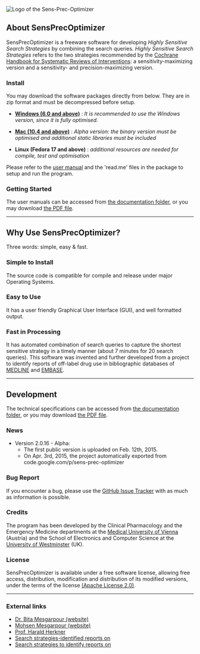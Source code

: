 ![Logo of the Sens-Prec-Optimizer](https://github.com/mesgarpour/sens-prec-optimizer/blob/master/Documentations/Logos/logo_SensPrecOptimizer.jpg)


## About SensPrecOptimizer
SensPrecOptimizer is a freeware software for developing _Highly Sensitive Search Strategies_ by combining the search queries. _Highly Sensitive Search Strategies_ refers to the two strategies recommended by the [Cochrane Handbook for Systematic Reviews of Interventions](http://handbook.cochrane.org/): a sensitivity-maximizing version and a sensitivity- and precision-maximizing version.
      
### Install
You may download the software packages directly from below. They are in zip format and must be decompressed before setup.

  * [**Windows (6.0 and above)**](https://github.com/mesgarpour/sens-prec-optimizer/blob/master/SensPrecOptimizer_Windows_Ver.zip) : *It is recommended to use the Windows version, since it is fully optimised.*

  * [**Mac (10.4 and above)**](https://github.com/mesgarpour/sens-prec-optimizer/blob/master/SensPrecOptimizer_Mac_Ver.zip) : *Alpha version: the binary version must be optimised and additional static libraries must be included*

  * **Linux (Fedora 17 and above)** : *additional resources are needed for compile, test and optimisation*

Please refer to the [user manual](https://github.com/mesgarpour/sens-prec-optimizer/blob/master/Documentations/User%20Guide%20-%202.0.16.15.pdf) and the 'read.me' files in the package to setup and run the program.
   
### Getting Started
The user manuals can be accessed from [the documentation folder](https://github.com/mesgarpour/sens-prec-optimizer/blob/master/Documentations/), or you may download [the PDF file](https://github.com/mesgarpour/sens-prec-optimizer/blob/master/Documentations/User%20Guide%20-%202.0.16.15.pdf).


----
## Why Use SensPrecOptimizer?
Three words: simple, easy & fast.
   
### Simple to Install
The source code is compatible for compile and release under major Operating Systems.  
   
### Easy to Use
It has a user friendly Graphical User Interface (GUI), and well formatted output.
   
### Fast in Processing
It has automated combination of search queries to capture the shortest sensitive strategy in a timely manner (about 7 minutes for 20 search queries). This software was invented and further developed from a project to identify reports of off-label drug use in bibliographic databases of [MEDLINE](http://www.ncbi.nlm.nih.gov/pubmed/22726764) and [EMBASE](http://www.ncbi.nlm.nih.gov/pubmed/23272771).
   
   
   
----
## Development
The technical specifications can be accessed from [the documentation folder](https://github.com/mesgarpour/sens-prec-optimizer/tree/master/Documentations), or you may download [the PDF file](https://github.com/mesgarpour/sens-prec-optimizer/blob/master/Documentations/Technical%20Specification%20-%202.0.16.9.pdf).
   
   
### News
  * Version 2.0.16 - Alpha:
    * The first public version is uploaded on Feb. 12th, 2015. 
    * On Apr. 3rd, 2015, the project automatically exported from code.google.com/p/sens-prec-optimizer
   
### Bug Report
If you encounter a bug, please use the [GitHub Issue Tracker](https://github.com/blog/411-github-issue-tracker) with as much as information is possible.

### Credits
The program has been developed by the Clinical Pharmacology and the Emergency Medicine departments at the [Medical University of Vienna‎](http://www.univie.ac.at/en/) (Austria) and the School of Electronics and Computer Science at the [University of Westminster](http://www.westminster.ac.uk/about-us/faculties/science-and-technology) (UK).
   
### License
SensPrecOptimizer is available under a free software license, allowing free access, distribution, modification and distribution of its modified versions, under the terms of the license [(Apache License 2.0)](http://www.apache.org/licenses/LICENSE-2.0). 



----
### External links
  * [Dr. Bita Mesgarpour (website)](http://www.bitamesgarpour.xom/)
  * [Mohsen Mesgarpour (website)](http://deucecode.com/)
  * [Prof. Harald Herkner](https://www.researchgate.net/profile/Harald_Herkner/)
  * [Search strategies-identified reports on](http://www.ncbi.nlm.nih.gov/pubmed/22726764)
  * [Search strategies to identify reports on](http://www.ncbi.nlm.nih.gov/pubmed/23272771)

